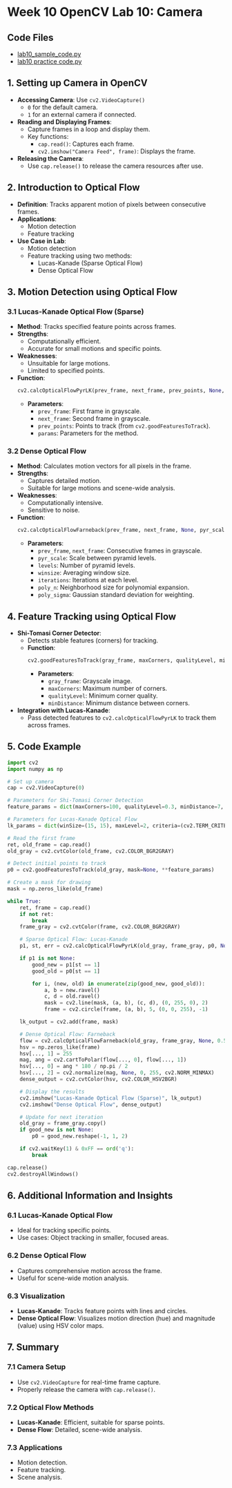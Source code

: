 # Week 10 OpenCV Lab 10: Camera

## Code Files
- [lab10_sample_code.py](lab10_sample_code.py)
- [lab10 practice code.py](lab10_practice_code.py)

## 1. Setting up Camera in OpenCV
- **Accessing Camera**: Use `cv2.VideoCapture()`
  - `0` for the default camera.
  - `1` for an external camera if connected.
- **Reading and Displaying Frames**:
  - Capture frames in a loop and display them.
  - Key functions:
    - `cap.read()`: Captures each frame.
    - `cv2.imshow("Camera Feed", frame)`: Displays the frame.
- **Releasing the Camera**:
  - Use `cap.release()` to release the camera resources after use.

## 2. Introduction to Optical Flow
- **Definition**: Tracks apparent motion of pixels between consecutive frames.
- **Applications**:
  - Motion detection
  - Feature tracking
- **Use Case in Lab**:
  - Motion detection
  - Feature tracking using two methods:
    - Lucas-Kanade (Sparse Optical Flow)
    - Dense Optical Flow

## 3. Motion Detection using Optical Flow

### 3.1 Lucas-Kanade Optical Flow (Sparse)
- **Method**: Tracks specified feature points across frames.
- **Strengths**:
  - Computationally efficient.
  - Accurate for small motions and specific points.
- **Weaknesses**:
  - Unsuitable for large motions.
  - Limited to specified points.
- **Function**:
  ```python
  cv2.calcOpticalFlowPyrLK(prev_frame, next_frame, prev_points, None, **params)
  ```
  - **Parameters**:
    - `prev_frame`: First frame in grayscale.
    - `next_frame`: Second frame in grayscale.
    - `prev_points`: Points to track (from `cv2.goodFeaturesToTrack`).
    - `params`: Parameters for the method.

### 3.2 Dense Optical Flow
- **Method**: Calculates motion vectors for all pixels in the frame.
- **Strengths**:
  - Captures detailed motion.
  - Suitable for large motions and scene-wide analysis.
- **Weaknesses**:
  - Computationally intensive.
  - Sensitive to noise.
- **Function**:
  ```python
  cv2.calcOpticalFlowFarneback(prev_frame, next_frame, None, pyr_scale, levels, winsize, iterations, poly_n, poly_sigma, flags)
  ```
  - **Parameters**:
    - `prev_frame`, `next_frame`: Consecutive frames in grayscale.
    - `pyr_scale`: Scale between pyramid levels.
    - `levels`: Number of pyramid levels.
    - `winsize`: Averaging window size.
    - `iterations`: Iterations at each level.
    - `poly_n`: Neighborhood size for polynomial expansion.
    - `poly_sigma`: Gaussian standard deviation for weighting.

## 4. Feature Tracking using Optical Flow
- **Shi-Tomasi Corner Detector**:
  - Detects stable features (corners) for tracking.
  - **Function**:
    ```python
    cv2.goodFeaturesToTrack(gray_frame, maxCorners, qualityLevel, minDistance)
    ```
    - **Parameters**:
      - `gray_frame`: Grayscale image.
      - `maxCorners`: Maximum number of corners.
      - `qualityLevel`: Minimum corner quality.
      - `minDistance`: Minimum distance between corners.
- **Integration with Lucas-Kanade**:
  - Pass detected features to `cv2.calcOpticalFlowPyrLK` to track them across frames.

## 5. Code Example
```python
import cv2
import numpy as np

# Set up camera
cap = cv2.VideoCapture(0)

# Parameters for Shi-Tomasi Corner Detection
feature_params = dict(maxCorners=100, qualityLevel=0.3, minDistance=7, blockSize=7)

# Parameters for Lucas-Kanade Optical Flow
lk_params = dict(winSize=(15, 15), maxLevel=2, criteria=(cv2.TERM_CRITERIA_EPS | cv2.TERM_CRITERIA_COUNT, 10, 0.03))

# Read the first frame
ret, old_frame = cap.read()
old_gray = cv2.cvtColor(old_frame, cv2.COLOR_BGR2GRAY)

# Detect initial points to track
p0 = cv2.goodFeaturesToTrack(old_gray, mask=None, **feature_params)

# Create a mask for drawing
mask = np.zeros_like(old_frame)

while True:
    ret, frame = cap.read()
    if not ret:
        break
    frame_gray = cv2.cvtColor(frame, cv2.COLOR_BGR2GRAY)

    # Sparse Optical Flow: Lucas-Kanade
    p1, st, err = cv2.calcOpticalFlowPyrLK(old_gray, frame_gray, p0, None, **lk_params)

    if p1 is not None:
        good_new = p1[st == 1]
        good_old = p0[st == 1]

        for i, (new, old) in enumerate(zip(good_new, good_old)):
            a, b = new.ravel()
            c, d = old.ravel()
            mask = cv2.line(mask, (a, b), (c, d), (0, 255, 0), 2)
            frame = cv2.circle(frame, (a, b), 5, (0, 0, 255), -1)

    lk_output = cv2.add(frame, mask)

    # Dense Optical Flow: Farneback
    flow = cv2.calcOpticalFlowFarneback(old_gray, frame_gray, None, 0.5, 3, 15, 3, 5, 1.2, 0)
    hsv = np.zeros_like(frame)
    hsv[..., 1] = 255
    mag, ang = cv2.cartToPolar(flow[..., 0], flow[..., 1])
    hsv[..., 0] = ang * 180 / np.pi / 2
    hsv[..., 2] = cv2.normalize(mag, None, 0, 255, cv2.NORM_MINMAX)
    dense_output = cv2.cvtColor(hsv, cv2.COLOR_HSV2BGR)

    # Display the results
    cv2.imshow("Lucas-Kanade Optical Flow (Sparse)", lk_output)
    cv2.imshow("Dense Optical Flow", dense_output)

    # Update for next iteration
    old_gray = frame_gray.copy()
    if good_new is not None:
        p0 = good_new.reshape(-1, 1, 2)

    if cv2.waitKey(1) & 0xFF == ord('q'):
        break

cap.release()
cv2.destroyAllWindows()
```

## 6. Additional Information and Insights

### 6.1 Lucas-Kanade Optical Flow
- Ideal for tracking specific points.
- Use cases: Object tracking in smaller, focused areas.

### 6.2 Dense Optical Flow
- Captures comprehensive motion across the frame.
- Useful for scene-wide motion analysis.

### 6.3 Visualization
- **Lucas-Kanade**: Tracks feature points with lines and circles.
- **Dense Optical Flow**: Visualizes motion direction (hue) and magnitude (value) using HSV color maps.

## 7. Summary

### 7.1 Camera Setup
- Use `cv2.VideoCapture` for real-time frame capture.
- Properly release the camera with `cap.release()`.

### 7.2 Optical Flow Methods
- **Lucas-Kanade**: Efficient, suitable for sparse points.
- **Dense Flow**: Detailed, scene-wide analysis.

### 7.3 Applications
- Motion detection.
- Feature tracking.
- Scene analysis.
